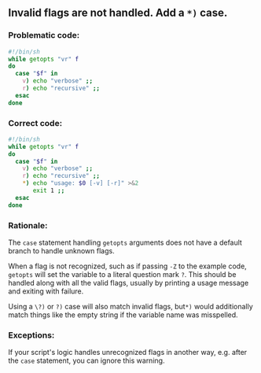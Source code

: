## Invalid flags are not handled. Add a `*)` case.

### Problematic code:

```sh
#!/bin/sh
while getopts "vr" f
do
  case "$f" in
    v) echo "verbose" ;;
    r) echo "recursive" ;;
  esac
done
```

### Correct code:

```sh
#!/bin/sh
while getopts "vr" f
do
  case "$f" in
    v) echo "verbose" ;;
    r) echo "recursive" ;;
    *) echo "usage: $0 [-v] [-r]" >&2
       exit 1 ;;
  esac
done
```

### Rationale:

The `case` statement handling `getopts` arguments does not have a default branch to handle unknown flags.

When a flag is not recognized, such as if passing `-Z` to the example code, `getopts` will set the variable to a literal question mark `?`. This should be handled along with all the valid flags, usually by printing a usage message and exiting with failure.

Using a `\?)` or `?)` case will also match invalid flags, but`*)` would additionally match things like the empty string if the variable name was misspelled.

### Exceptions:

If your script's logic handles unrecognized flags in another way, e.g. after the `case` statement, you can ignore this warning.